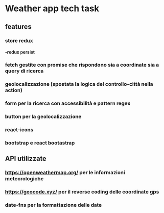 # Weather app tech task

## features

### store redux

#### -redux persist

### fetch gestite con promise che rispondono sia a coordinate sia a query di ricerca

### geolocalizzazione (spostata la logica del controllo-città nella action)

### form per la ricerca con accessibilità e pattern regex

### button per la geolocalizzazione

### react-icons

### bootstrap e react bootastrap

## API utilizzate

### https://openweathermap.org/ per le informazioni meteorologiche

### https://geocode.xyz/ per il reverse coding delle coordinate gps

### date-fns per la formattazione delle date
